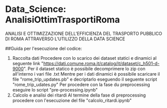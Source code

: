 # Data_Science: AnalisiOttimTrasportiRoma
 ANALISI E OTTIMIZZAZIONE DELL’EFFICIENZA DEL TRASPORTO PUBBLICO DI ROMA ATTRAVERSO L’UTILIZZO DELLA DATA SCIENCE

 ##Guida per l'esecuzione del codice:
 1. Raccolta dati
    Procedere con lo scarico dei dataset statici e dinamici al seguente link "https://dati.comune.roma.it/catalog/it/dataset/c_h501-d-9000".
    Per il dataset statico è possibile decomprimere lo zip con all'interno i vari file .txt
    Mentre per i dati dinamici è possibile scaricare il file "rome_trip_updates.pb" e decriptarlo eseguendo il seguente script "rome_trip_udates.py"
    Per procedere con la fase du preprocessing eseguire lo script "pre-processing.ipynb"
 2. Calcolo  e analisi dei ritardi
    Al termine della fase di preprocessing procedere con l'esecuzione del file "calcolo_ritardi.ipynb"    

    
    
    
